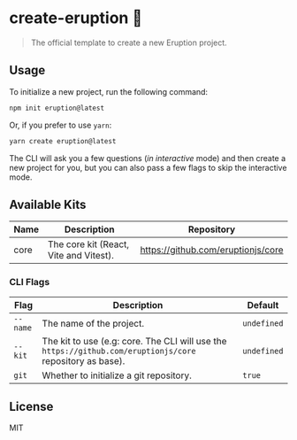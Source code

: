 # create-eruption 🌋

> The official template to create a new Eruption project.

## Usage

To initialize a new project, run the following command:

```bash
npm init eruption@latest
```

Or, if you prefer to use `yarn`:

```bash
yarn create eruption@latest
```

The CLI will ask you a few questions (_in interactive_ mode) and then create a new project for you, but you can also pass a few flags to skip the interactive mode.

## Available Kits

| Name | Description                            | Repository                         |
| ---- | -------------------------------------- | ---------------------------------- |
| core | The core kit (React, Vite and Vitest). | https://github.com/eruptionjs/core |

### CLI Flags

| Flag     | Description                                                                                               | Default     |
| -------- | --------------------------------------------------------------------------------------------------------- | ----------- |
| `--name` | The name of the project.                                                                                  | `undefined` |
| `--kit`  | The kit to use (e.g: core. The CLI will use the `https://github.com/eruptionjs/core` repository as base). | `undefined` |
| `git`    | Whether to initialize a git repository.                                                                   | `true`      |

## License

MIT
